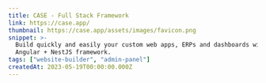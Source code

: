 ```yaml
---
title: CASE - Full Stack Framework
link: https://case.app/
thumbnail: https://case.app/assets/images/favicon.png
snippet: >-
  Build quickly and easily your custom web apps, ERPs and dashboards with this
  Angular + NestJS framework.
tags: ["website-builder", "admin-panel"]
createdAt: 2023-05-19T00:00:00.000Z
---
```

